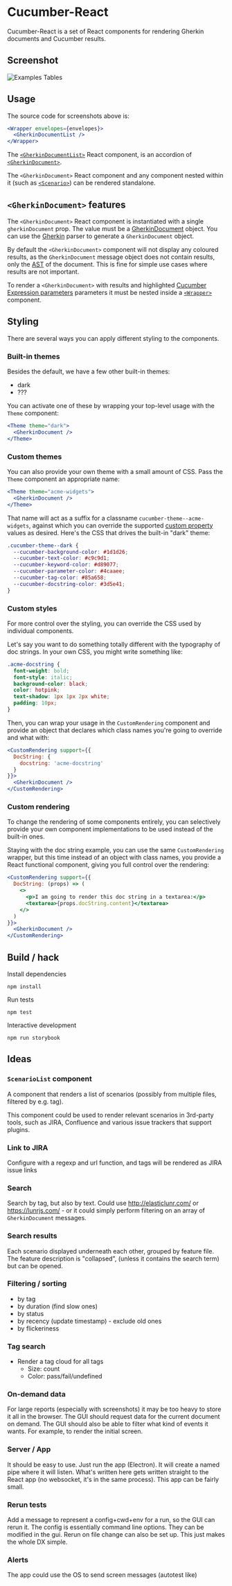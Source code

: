 # Cucumber-React

Cucumber-React is a set of React components for rendering Gherkin documents and Cucumber results.

## Screenshot

![Examples Tables](screenshots/examples-tables.png)

## Usage

The source code for screenshots above is:

```jsx
<Wrapper envelopes={envelopes}>
  <GherkinDocumentList />
</Wrapper>
```

The [`<GherkinDocumentList>`](src/components/app/GherkinDocumentList.tsx) React component,
is an accordion of [`<GherkinDocument>`](src/components/gherkin/GherkinDocument.tsx).

The `<GherkinDocument>` React component and any component nested within it (such as [`<Scenario>`](src/components/gherkin/Scenario.tsx)) can be rendered standalone.

## `<GherkinDocument>` features

The `<GherkinDocument>` React component is instantiated with a single `gherkinDocument` prop.
The value must be a [GherkinDocument](../../cucumber-messages/messages.md#io.cucumber.messages.GherkinDocument) object.
You can use the [Gherkin](../../gherkin) parser to generate a `GherkinDocument` object.

By default the `<GherkinDocument>` component will not display any coloured results, as the `GherkinDocument`
message object does not contain results, only the [AST](https://en.wikipedia.org/wiki/Abstract_syntax_tree) of the document. 
This is fine for simple use cases where results are not important.

To render a `<GherkinDocument>` with results and highlighted [Cucumber Expression parameters](https://cucumber.io/docs/cucumber/cucumber-expressions/) parameters it must be nested inside a 
[`<Wrapper>`](src/components/app/Wrapper.tsx) component.

## Styling

There are several ways you can apply different styling to the components.

### Built-in themes

Besides the default, we have a few other built-in themes:

- dark
- ???

You can activate one of these by wrapping your top-level usage with the `Theme` component:

```jsx
<Theme theme="dark">
  <GherkinDocument />
</Theme>
```

### Custom themes

You can also provide your own theme with a small amount of CSS. Pass the `Theme` component an appropriate name:

```jsx
<Theme theme="acme-widgets">
  <GherkinDocument />
</Theme>
```

That name will act as a suffix for a classname `cucumber-theme--acme-widgets`, against which you can override the supported [custom property](https://developer.mozilla.org/en-US/docs/Web/CSS/--*) values as desired. Here's the CSS that drives the built-in "dark" theme:

```css
.cucumber-theme--dark {
  --cucumber-background-color: #1d1d26;
  --cucumber-text-color: #c9c9d1;
  --cucumber-keyword-color: #d89077;
  --cucumber-parameter-color: #4caaee;
  --cucumber-tag-color: #85a658;
  --cucumber-docstring-color: #3d5e41;
}
```

### Custom styles

For more control over the styling, you can override the CSS used by individual components.

Let's say you want to do something totally different with the typography of doc strings. In your own CSS, you might write something like:

```css
.acme-docstring {
  font-weight: bold;
  font-style: italic;
  background-color: black;
  color: hotpink;
  text-shadow: 1px 1px 2px white;
  padding: 10px;
}
```

Then, you can wrap your usage in the `CustomRendering` component and provide an object that declares which class names you're going to override and what with:

```jsx
<CustomRendering support={{
  DocString: {
    docstring: 'acme-docstring'
  }
}}>
  <GherkinDocument />
</CustomRendering>
```

### Custom rendering

To change the rendering of some components entirely, you can selectively provide your own component implementations to be used instead of the built-in ones.

Staying with the doc string example, you can use the same `CustomRendering` wrapper, but this time instead of an object with class names, you provide a React functional component, giving you full control over the rendering:

```jsx
<CustomRendering support={{
  DocString: (props) => (
    <>
      <p>I am going to render this doc string in a textarea:</p>
      <textarea>{props.docString.content}</textarea>
    </>
  )
}}>
  <GherkinDocument />
</CustomRendering>
```

## Build / hack

Install dependencies

    npm install

Run tests

    npm test

Interactive development

    npm run storybook

## Ideas

### `ScenarioList` component

A component that renders a list of scenarios (possibly from multiple files, filtered by e.g. tag). 

This component could be used to render relevant scenarios in 3rd-party tools, such as 
JIRA, Confluence and various issue trackers that support plugins.

### Link to JIRA

Configure with a regexp and url function, and tags will be rendered as JIRA issue links

### Search

Search by tag, but also by text. Could use http://elasticlunr.com/
or https://lunrjs.com/ - or it could simply perform filtering on an array of `GherkinDocument` messages.

### Search results

Each scenario displayed underneath each other, grouped by feature file. The feature description is "collapsed", 
(unless it contains the search term) but can be opened.

### Filtering / sorting

* by tag
* by duration (find slow ones)
* by status
* by recency (update timestamp) - exclude old ones
* by flickeriness

### Tag search

* Render a tag cloud for all tags
  * Size: count
  * Color: pass/fail/undefined
    
### On-demand data

For large reports (especially with screenshots) it may be too heavy to store it all in the browser.
The GUI should request data for the current document on demand. The GUI should also be able to filter
what kind of events it wants. For example, to render the initial screen.

### Server / App

It should be easy to use. Just run the app (Electron). It will create a named pipe where
it will listen. What's written here gets written straight to the React app (no websocket,
it's in the same process). This app can be fairly small.

### Rerun tests

Add a message to represent a config+cwd+env for a run, so the GUI can rerun it.
The config is essentially command line options. They can be modified in the gui.
Rerun on file change can also be set up. This just makes the whole DX simple.

### Alerts

The app could use the OS to send screen messages (autotest like)

